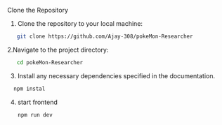 Clone the Repository
1. Clone the repository to your local machine:
```bash
   git clone https://github.com/Ajay-308/pokeMon-Researcher
```
2.Navigate to the project directory:
```bash
   cd pokeMon-Researcher
```
3. Install any necessary dependencies specified in the documentation.
  ```bash
    npm instal
  ```

4. start frontend
   ```bash
   npm run dev
   ```




